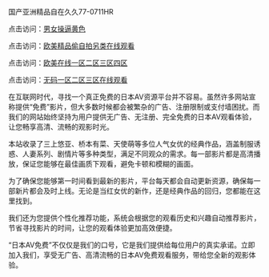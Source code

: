 国产亚洲精品自在久久77-0711HR

点击访问：<a href="https://heiliaoxwd5i8.pages.dev">男女操逼黄色</a>

点击访问：<a href="https://heiliao2dmwwy.pages.dev">欧美精品偷自拍另类在线观看</a>

点击访问：<a href="https://heiliaowzu4ur.pages.dev">欧美在线一区二区三区四区</a>

点击访问：<a href="https://heiliaoow5kzm.pages.dev">无码一区二区三区在线观看</a>


在互联网时代，寻找一个真正免费的日本AV资源平台并不容易。虽然许多网站宣称提供“免费”影片，但大多数时候都会被繁杂的广告、注册限制或支付墙困扰。而我们的网站始终坚持为用户提供无广告、无注册、完全免费的日本AV观看体验，让您畅享高清、流畅的观影时光。

本站收录了三上悠亚、桥本有菜、天使萌等多位人气女优的经典作品，涵盖制服诱惑、人妻系列、剧情片等多种类型，满足不同观众的需求。每一部影片都是高清播放，保证您能够在最佳画质下观看，避免卡顿和模糊的画面。

为了确保您能够第一时间看到最新的影片，平台每天都会自动更新资源，确保每一部新片都会及时上线。无论是当红女优的新作，还是经典作品的回归，您都能在这里找到。

我们还为您提供个性化推荐功能，系统会根据您的观看历史和兴趣自动推荐影片，节省寻找影片的时间，让您的观看体验更加高效便捷。

“日本AV免费”不仅仅是我们的口号，它是我们提供给每位用户的真实承诺。立即加入我们，享受无广告、高清流畅的日本AV免费观看服务，带给您全新的观影体验。

<span style="display:none;">[Canonical link](https://github.com/kg20250711/riben985)</span>
